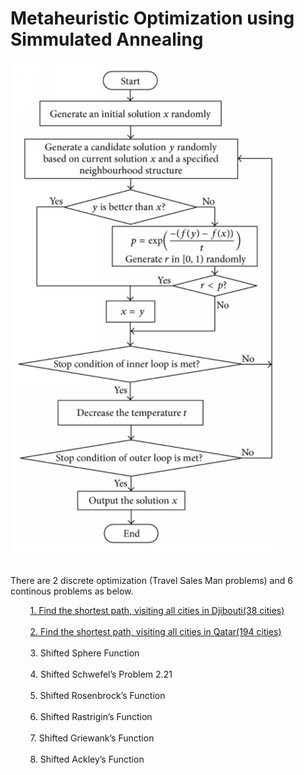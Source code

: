 # Metaheuristic Optimization using Simmulated Annealing 

![Simulated Annealing](image.PNG)<br /><br />


There are 2 discrete optimization (Travel Sales Man problems)  and 6 continous problems as below. <br />


&nbsp;&nbsp;&nbsp;&nbsp;&nbsp;&nbsp;&nbsp;&nbsp;[1. Find the shortest path, visiting all cities in Djibouti(38 cities)](https://github.com/Yunmi0310/Metaheuristic_DSTI/tree/master/TSP_Djibouti38)<br /><br />
&nbsp;&nbsp;&nbsp;&nbsp;&nbsp;&nbsp;&nbsp;&nbsp;[2. Find the shortest path, visiting all cities in Qatar(194 cities)](https://github.com/Yunmi0310/Metaheuristic_DSTI/tree/master/TSP_Qartar194)<br /><br />
&nbsp;&nbsp;&nbsp;&nbsp;&nbsp;&nbsp;&nbsp;&nbsp;3. Shifted Sphere Function <br /><br />
&nbsp;&nbsp;&nbsp;&nbsp;&nbsp;&nbsp;&nbsp;&nbsp;4. Shifted Schwefel’s Problem 2.21 <br /><br />
&nbsp;&nbsp;&nbsp;&nbsp;&nbsp;&nbsp;&nbsp;&nbsp;5. Shifted Rosenbrock’s Function <br /><br />
&nbsp;&nbsp;&nbsp;&nbsp;&nbsp;&nbsp;&nbsp;&nbsp;6. Shifted Rastrigin’s Function <br /><br />
&nbsp;&nbsp;&nbsp;&nbsp;&nbsp;&nbsp;&nbsp;&nbsp;7. Shifted Griewank’s Function <br /><br />
&nbsp;&nbsp;&nbsp;&nbsp;&nbsp;&nbsp;&nbsp;&nbsp;8. Shifted Ackley’s Function <br /><br />


